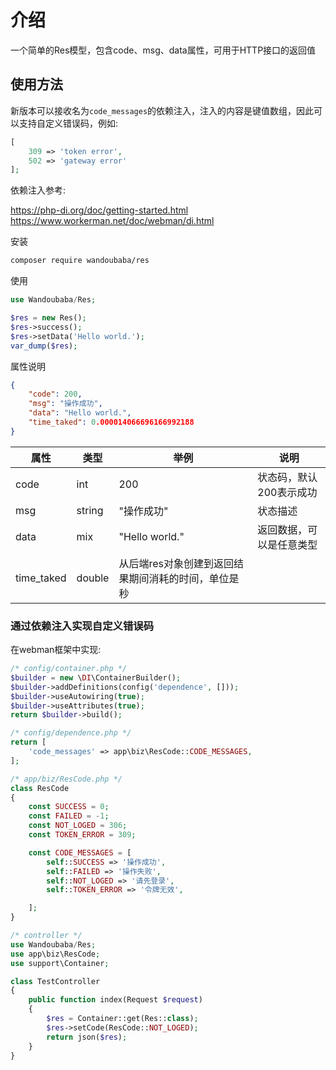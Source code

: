 # 介绍

一个简单的Res模型，包含code、msg、data属性，可用于HTTP接口的返回值

## 使用方法

新版本可以接收名为`code_messages`的依赖注入，注入的内容是键值数组，因此可以支持自定义错误码，例如:

```php
[
    309 => 'token error',
    502 => 'gateway error'
];
```

依赖注入参考:

<https://php-di.org/doc/getting-started.html>
<https://www.workerman.net/doc/webman/di.html>

安装

```sh
composer require wandoubaba/res
```

使用

```php
use Wandoubaba/Res;

$res = new Res();
$res->success();
$res->setData('Hello world.');
var_dump($res);
```

属性说明

```json
{
    "code": 200,
    "msg": "操作成功",
    "data": "Hello world.",
    "time_taked": 0.000014066696166992188
}
```

|属性|类型|举例|说明|
|---|---|---|---|
|code|int|200|状态码，默认200表示成功|
|msg|string|"操作成功"|状态描述|
|data|mix|"Hello world."|返回数据，可以是任意类型|
|time_taked|double|从后端res对象创建到返回结果期间消耗的时间，单位是秒|

### 通过依赖注入实现自定义错误码

在webman框架中实现:

```php
/* config/container.php */
$builder = new \DI\ContainerBuilder();
$builder->addDefinitions(config('dependence', []));
$builder->useAutowiring(true);
$builder->useAttributes(true);
return $builder->build();

/* config/dependence.php */
return [
    'code_messages' => app\biz\ResCode::CODE_MESSAGES,
];

/* app/biz/ResCode.php */
class ResCode
{
    const SUCCESS = 0;
    const FAILED = -1;
    const NOT_LOGED = 306;
    const TOKEN_ERROR = 309;

    const CODE_MESSAGES = [
        self::SUCCESS => '操作成功',
        self::FAILED => '操作失败',
        self::NOT_LOGED => '请先登录',
        self::TOKEN_ERROR => '令牌无效',

    ];
}

/* controller */
use Wandoubaba/Res;
use app\biz\ResCode;
use support\Container;

class TestController
{
    public function index(Request $request)
    {
        $res = Container::get(Res::class);
        $res->setCode(ResCode::NOT_LOGED);
        return json($res);
    }
}
```
